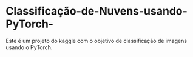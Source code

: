 # Classificação-de-Nuvens-usando-PyTorch-
Este é um projeto do kaggle com o objetivo de classificação de imagens usando o PyTorch. 
